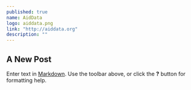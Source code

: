 ```yaml
---
published: true
name: AidData
logo: aiddata.png
link: "http://aiddata.org"
description: ""
---
```


## A New Post

Enter text in [Markdown](http://daringfireball.net/projects/markdown/). Use the toolbar above, or click the **?** button for formatting help.
